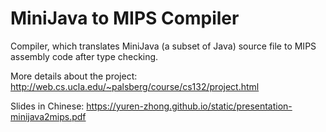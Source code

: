 # MiniJava to MIPS Compiler

Compiler, which translates MiniJava (a subset of Java) source file to MIPS assembly code after type checking.

More details about the project: http://web.cs.ucla.edu/~palsberg/course/cs132/project.html

Slides in Chinese: https://yuren-zhong.github.io/static/presentation-minijava2mips.pdf
